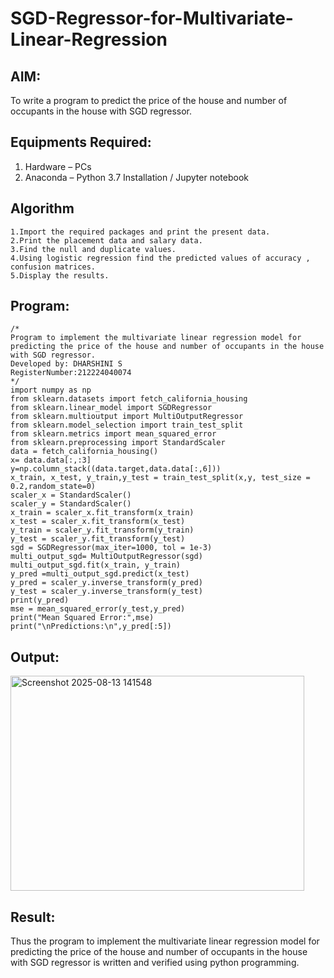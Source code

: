 # SGD-Regressor-for-Multivariate-Linear-Regression

## AIM:
To write a program to predict the price of the house and number of occupants in the house with SGD regressor.

## Equipments Required:
1. Hardware – PCs
2. Anaconda – Python 3.7 Installation / Jupyter notebook

## Algorithm
 ```
1.Import the required packages and print the present data.
2.Print the placement data and salary data. 
3.Find the null and duplicate values. 
4.Using logistic regression find the predicted values of accuracy , confusion matrices. 
5.Display the results.
```


## Program:
```
/*
Program to implement the multivariate linear regression model for predicting the price of the house and number of occupants in the house with SGD regressor.
Developed by: DHARSHINI S
RegisterNumber:212224040074
*/
import numpy as np
from sklearn.datasets import fetch_california_housing
from sklearn.linear_model import SGDRegressor
from sklearn.multioutput import MultiOutputRegressor
from sklearn.model_selection import train_test_split
from sklearn.metrics import mean_squared_error
from sklearn.preprocessing import StandardScaler
data = fetch_california_housing()
x= data.data[:,:3]
y=np.column_stack((data.target,data.data[:,6]))
x_train, x_test, y_train,y_test = train_test_split(x,y, test_size = 0.2,random_state=0)
scaler_x = StandardScaler()
scaler_y = StandardScaler()
x_train = scaler_x.fit_transform(x_train)
x_test = scaler_x.fit_transform(x_test)
y_train = scaler_y.fit_transform(y_train)
y_test = scaler_y.fit_transform(y_test)
sgd = SGDRegressor(max_iter=1000, tol = 1e-3)
multi_output_sgd= MultiOutputRegressor(sgd)
multi_output_sgd.fit(x_train, y_train)
y_pred =multi_output_sgd.predict(x_test)
y_pred = scaler_y.inverse_transform(y_pred)
y_test = scaler_y.inverse_transform(y_test)
print(y_pred)
mse = mean_squared_error(y_test,y_pred)
print("Mean Squared Error:",mse)
print("\nPredictions:\n",y_pred[:5])
```

## Output:

<img width="470" height="344" alt="Screenshot 2025-08-13 141548" src="https://github.com/user-attachments/assets/4cf637da-d632-4629-99bc-c81b73f857ec" />



## Result:
Thus the program to implement the multivariate linear regression model for predicting the price of the house and number of occupants in the house with SGD regressor is written and verified using python programming.
